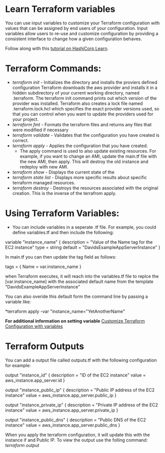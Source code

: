# Learn Terraform variables

You can use input variables to customize your Terraform configuration with
values that can be assigned by end users of your configuration. Input variables
allow users to re-use and customize configuration by providing a consistent
interface to change how a given configuration behaves.

Follow along with this [tutorial on HashiCorp
Learn](https://learn.hashicorp.com/tutorials/terraform/variables?in=terraform/configuration-language).

# Terraform Commands:
* *terraform init* - Initializes the directory and installs the proviers defined configuration Terraform downloads the aws provider and installs it in a hidden subdirectory of your current working directory, named .terraform. The terraform init command prints out which version of the provider was installed. Terraform also creates a lock file named .terraform.lock.hcl which specifies the exact provider versions used, so that you can control when you want to update the providers used for your project.
* *terraform fmt* - Formats the terraform files and returns any files that were modified if necessary
* *terraform validate* - Validates that the configuration you have created is correct.
* *terraform apply* - Applies the configuration that you have created.
  * The apply command is used to also update existing resources. For example, if you want to change an AMI, update the main.tf file with the new AMI, then apply. This will destroy the old instance and redeploy with new AMI.
* *terraform show* - Displays the current state of the 
* *terraform state list* - Displays more specific results about specific terraform managed resources.
* *terraform destroy* - Destroys the resources associated with the original creation. This is the inverse of the terrafrom apply.


# Using Terraform Variables:
* You can include variables in a seperate .tf file. For example, you could define variables.tf and then include the following:

variable "instance_name" {
  description = "Value of the Name tag for the EC2 instance"
  type        = string
  default     = "DavidsExampleAppServerInstance"
}

In main.tf you can then update the tag field as follows:

 tags = {
    Name = var.instance_name
  }
  
  when Terraform executes, it will reach into the variables.tf file to replce the [var.instance_name] with the associated default name from the template "DavidsExampleAppServerInstance"
  
  You can also overide this default form the command line by passing a variable like:
  
  *terraform apply -var "instance_name="YetAnotherName"
  
  **For additional information on setting variable** [Customize Terraform Configuration with variables](https://learn.hashicorp.com/tutorials/terraform/variables?in=terraform/configuration-language)
  
# Terraform Outputs

You can add a output file called outputs.tf with the following configuration for example:

output "instance_id" {
  description = "ID of the EC2 instance"
  value       = aws_instance.app_server.id
}

output "instance_public_ip" {
  description = "Public IP address of the EC2 instance"
  value       = aws_instance.app_server.public_ip
}

output "instance_private_ip" {
  description = "Private IP address of the EC2 instance"
  value       = aws_instance.app_server.private_ip
}


output "instance_public_dns" {
  description = "Public DNS of the EC2 instance"
  value       = aws_instance.app_server.public_dns
}

When you apply the terraform configuration, it will update this with the instance if and Public IP. To view the output use the folling command:
*terraform output*

